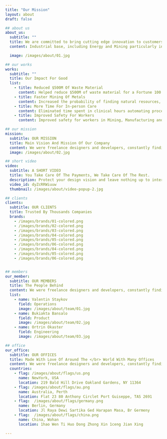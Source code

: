```yaml
---
title: "Our Mission"
layout: about
draft: false

## about us
about_us:
  subtitle: ""
  title: We are committed to bring cutting edge innovation to customers to build a sustainable future
  content: Industrial base, including Energy and Mining particularly in Asia have been left behind on innovation, presenting an opportunity to leapfrog on efficiency and productivity improvement by upto 10x, driven by rapid urbanization, 5G deployments, and the rise of connected devices. </br> Our mission is to revolutionize the companies by driving innovation through data, ML/AI, while keeping the core assets secure and private. Augmenting humans with agents for tasks like scheduling, task management, paperwork, vision, supply chain while letting humans perform the rest which gives them the superpower to solve the hardest problems, drastically improving the overall productivity of the company. </br> Our approach to hire the best talent around the world and last to market philosophy, allows us to create most innovative solutions at optimal cost and fast delivery, generating high value for the customers. 

  image: /images/about/01.jpg

## our works
works:
  subtitle: ""
  title: Our Impact For Good
  list:
    - title: Reduced $500M Of Waste Material
      content: Helped reduce $500M of waste material for a Fortune 100 retail chain
    - title: Faster Mining Of Metals
      content: Increased the probability of finding natural resources, enabling faster mining of metals like nickel used in recyclable batteries
    - title: More Time For In-person Care
      content: Eliminated time spent in clinical hours automating processes to spend more time for in-person care
    - title: Improved Safety For Workers
      content: Improved safety for workers in Mining, Manufacturing and O&G

## our mission
mission:
  subtitle: OUR MISSION
  title: Main Vision And Mission Of Our Company
  content: We were freelance designers and developers, constantly finding ourselve deep vague feedback. leaving a notes from the sticky note piece .
  image: /images/about/02.jpg

## short video
video:
  subtitle: A SHORT VIDEO
  title: You Take Care Of The Payments, We Take Care Of The Rest.
  description: Protect your design vision and leave nothing up to interpretation with interaction recipes. Quickly share and access all your team members interactions by using libraries, ensuring consistcy throughout the.
  video_id: dyZcRRWiuuw
  thumbnail: /images/about/video-popup-2.jpg

## clients
clients:
  subtitle: OUR CLIENTS
  title: Trusted By Thousands Companies
  brands:
    - /images/brands/01-colored.png
    - /images/brands/02-colored.png
    - /images/brands/03-colored.png
    - /images/brands/04-colored.png
    - /images/brands/05-colored.png
    - /images/brands/06-colored.png
    - /images/brands/04-colored.png
    - /images/brands/05-colored.png
    - /images/brands/06-colored.png


## members
our_member:
  subtitle: OUR MEMBERS
  title: The People Behind
  content: We were freelance designers and developers, constantly finding </br> ourselves deep in vague feedback. This made every client and team
  list:
    - name: Valentin Staykov
      field: Operations
      image: /images/about/team/01.jpg
    - name: Bukiakta Bansalo
      field: Product
      image: /images/about/team/02.jpg
    - name: Ortrin Okaster
      field: Engineering
      image: /images/about/team/03.jpg

## office
our_office:
  subtitle: OUR OFFICES
  title: Made With Love Of Around The </br> World With Many Offices
  content: We were freelance designers and developers, constantly finding </br> ourselves deep in vague feedback. This made every client and team
  countries:
    - flag: /images/about/flags/us.png
      name: NewYork, USA
      location: 219 Bald Hill Drive Oakland Gardens, NY 11364
    - flag: /images/about/flags/au.png
      name: Australia, Perth
      location: Flat 23 80 Anthony Circlet Port Guiseppe, TAS 2691
    - flag:  /images/about/flags/germany.png
      name: Berlin, Germany
      location: Jl Raya Dewi Sartika Ged Harapan Masa, Br Germeny
    - flag:  /images/about/flags/china.png
      name: China, Wohan
      location: 1hao Wen Ti Huo Dong Zhong Xin 1ceng Jian Xing

---
```


